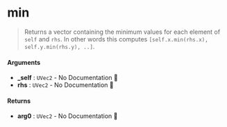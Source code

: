 # min

>  Returns a vector containing the minimum values for each element of `self` and `rhs`.
>  In other words this computes `[self.x.min(rhs.x), self.y.min(rhs.y), ..]`.

#### Arguments

- **\_self** : `UVec2` \- No Documentation 🚧
- **rhs** : `UVec2` \- No Documentation 🚧

#### Returns

- **arg0** : `UVec2` \- No Documentation 🚧